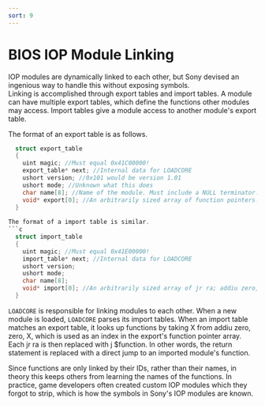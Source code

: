 ```yaml
---
sort: 9
---
```


# BIOS IOP Module Linking

IOP modules are dynamically linked to each other, but Sony devised an ingenious way to handle this without exposing symbols.  
Linking is accomplished through export tables and import tables. A module can have multiple export tables, which define the functions other modules may access. Import tables give a module access to another module's export table.

The format of an export table is as follows.
```c
  struct export_table
  {
    uint magic; //Must equal 0x41C00000!
    export_table* next; //Internal data for LOADCORE
    ushort version; //0x101 would be version 1.01
    ushort mode; //Unknown what this does
    char name[8]; //Name of the module. Must include a NULL terminator.
    void* export[0]; //An arbitrarily sized array of function pointers. 
  }
  
The format of a import table is similar.
```c
  struct import_table
  {
    uint magic; //Must equal 0x41E00000!
    import_table* next; //Internal data for LOADCORE
    ushort version;
    ushort mode;
    char name[8];
    void* import[0]; //An arbitrarily sized array of jr ra; addiu zero, zero, X instruction pairs. More on that below.
  }
```

`LOADCORE` is responsible for linking modules to each other. When a new module is loaded, `LOADCORE` parses its import tables. When an import table matches an export table, it looks up functions by taking X from addiu zero, zero, X, which is used as an index in the export's function pointer array. Each jr ra is then replaced with j $function. In other words, the return statement is replaced with a direct jump to an imported module's function.

Since functions are only linked by their IDs, rather than their names, in theory this keeps others from learning the names of the functions. In practice, game developers often created custom IOP modules which they forgot to strip, which is how the symbols in Sony's IOP modules are known.
